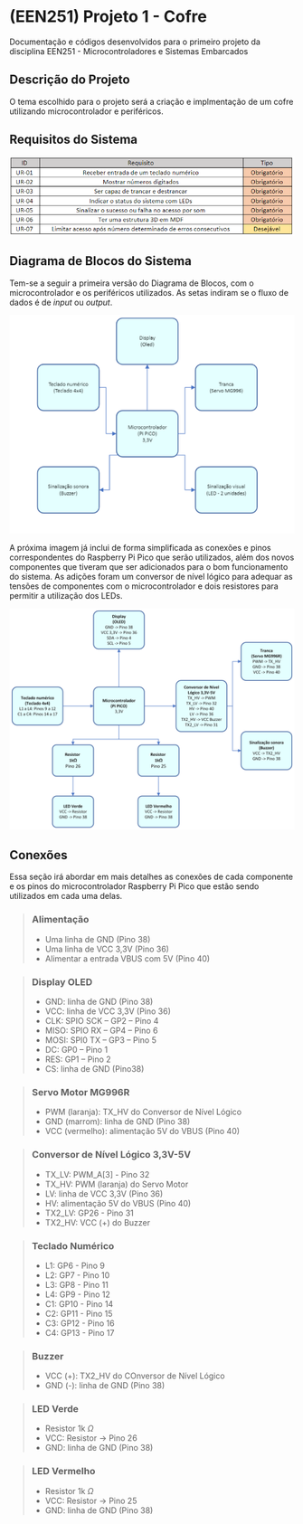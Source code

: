 # (EEN251) Projeto 1 - Cofre
Documentação e códigos desenvolvidos para o primeiro projeto da disciplina EEN251 - Microcontroladores e Sistemas Embarcados

## Descrição do Projeto
O tema escolhido para o projeto será a criação e implmentação de um cofre utilizando microcontrolador e periféricos.

## Requisitos do Sistema
![Tabela de Requisitos](/imagens/Tabela_Requisitos.png "Tabela de Requisitos do Sistema Proposto")

## Diagrama de Blocos do Sistema
Tem-se a seguir a primeira versão do Diagrama de Blocos, com o microcontrolador e os periféricos utilizados. As setas indiram se o fluxo de dados é de *input* ou *output*.

![Diagrama de Blocos](/imagens/Diagrama_Blocos_1.png "Primeira versão do Diagrama de Blocos do Sistema")

A próxima imagem já inclui de forma simplificada as conexões e pinos correspondentes do Raspberry Pi Pico que serão utilizados, além dos novos componentes que tiveram que ser adicionados para o bom funcionamento do sistema. As adições foram um conversor de nível lógico para adequar as tensões de componentes com o microcontrolador e dois resistores para permitir a utilização dos LEDs.

![Diagrama de Blocos 2](/imagens/Diagrama_Blocos_2.png "Segunda versão do Diagrama de Blocos do Sistema, agora com as conexões e pinos utilizados")

## Conexões
Essa seção irá abordar em mais detalhes as conexões de cada componente e os pinos do microcontrolador Raspberry Pi Pico que estão sendo utilizados em cada uma delas.

> ### Alimentação
> - Uma linha de GND (Pino 38)
> - Uma linha de VCC 3,3V (Pino 36)
> - Alimentar a entrada VBUS com 5V (Pino 40)

> ### Display OLED
> - GND: linha de GND (Pino 38)
> - VCC: linha de VCC 3,3V (Pino 36)
> - CLK: SPIO SCK – GP2 – Pino 4 
> - MISO: SPIO RX – GP4 – Pino 6
> - MOSI: SPI0 TX – GP3 – Pino 5 
> - DC: GP0 – Pino 1
> - RES: GP1 – Pino 2
> - CS: linha de GND (Pino38) 

> ### Servo Motor MG996R
> - PWM (laranja): TX_HV do Conversor de Nível Lógico
> - GND (marrom): linha de GND (Pino 38)
> - VCC (vermelho): alimentação 5V do VBUS (Pino 40)

> ### Conversor de Nível Lógico 3,3V-5V
> - TX_LV: PWM_A[3] - Pino 32
> - TX_HV: PWM (laranja) do Servo Motor
> - LV: linha de VCC 3,3V (Pino 36)
> - HV: alimentação 5V do VBUS (Pino 40)
> - TX2_LV: GP26 - Pino 31
> - TX2_HV: VCC (+) do Buzzer

> ### Teclado Numérico
> - L1: GP6 - Pino 9
> - L2: GP7 - Pino 10
> - L3: GP8 - Pino 11
> - L4: GP9 - Pino 12
> - C1: GP10 - Pino 14
> - C2: GP11 - Pino 15
> - C3: GP12 - Pino 16
> - C4: GP13 - Pino 17

> ### Buzzer
> - VCC (+): TX2_HV do COnversor de Nível Lógico
> - GND (-): linha de GND (Pino 38)

> ### LED Verde
> - Resistor 1k $\Omega$
> - VCC: Resistor -> Pino 26
> - GND: linha de GND (Pino 38)

> ### LED Vermelho
> - Resistor 1k $\Omega$
> - VCC: Resistor -> Pino 25
> - GND: linha de GND (Pino 38)
